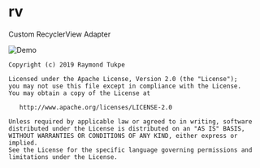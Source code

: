 # rv
Custom RecyclerView Adapter

![Demo](https://media.giphy.com/media/m9SYyx6t1E2le1DM0e/giphy.gif)

```
Copyright (c) 2019 Raymond Tukpe

Licensed under the Apache License, Version 2.0 (the "License");
you may not use this file except in compliance with the License.
You may obtain a copy of the License at

   http://www.apache.org/licenses/LICENSE-2.0

Unless required by applicable law or agreed to in writing, software
distributed under the License is distributed on an "AS IS" BASIS,
WITHOUT WARRANTIES OR CONDITIONS OF ANY KIND, either express or implied.
See the License for the specific language governing permissions and
limitations under the License.
```
